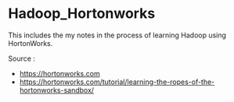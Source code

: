 # Hadoop_Hortonworks
This includes the my notes in the process of learning Hadoop using HortonWorks. 

Source :
* https://hortonworks.com 
* https://hortonworks.com/tutorial/learning-the-ropes-of-the-hortonworks-sandbox/
